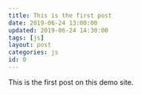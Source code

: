 ```yaml
---
title: This is the first post
date: 2019-06-24 13:00:00
updated: 2019-06-24 14:30:00
tags: [js]
layout: post
categories: js
id: 0
---
```


This is the first post on this demo site.